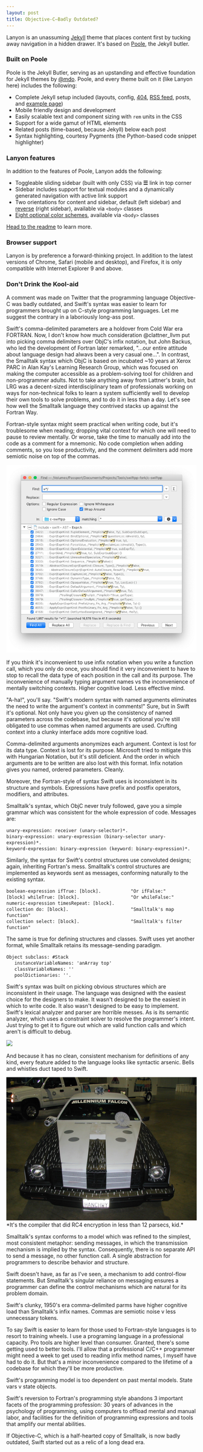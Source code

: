 ```yaml
---
layout: post
title: Objective-C–Badly Outdated?
---
```


Lanyon is an unassuming [Jekyll](http://jekyllrb.com) theme that places content first by tucking away navigation in a hidden drawer. It's based on [Poole](http://getpoole.com), the Jekyll butler.

### Built on Poole

Poole is the Jekyll Butler, serving as an upstanding and effective foundation for Jekyll themes by [@mdo](https://twitter.com/mdo). Poole, and every theme built on it (like Lanyon here) includes the following:

* Complete Jekyll setup included (layouts, config, [404](/404), [RSS feed](/atom.xml), posts, and [example page](/about))
* Mobile friendly design and development
* Easily scalable text and component sizing with `rem` units in the CSS
* Support for a wide gamut of HTML elements
* Related posts (time-based, because Jekyll) below each post
* Syntax highlighting, courtesy Pygments (the Python-based code snippet highlighter)

### Lanyon features

In addition to the features of Poole, Lanyon adds the following:

* Toggleable sliding sidebar (built with only CSS) via **☰** link in top corner
* Sidebar includes support for textual modules and a dynamically generated navigation with active link support
* Two orientations for content and sidebar, default (left sidebar) and [reverse](https://github.com/poole/lanyon#reverse-layout) (right sidebar), available via `<body>` classes
* [Eight optional color schemes](https://github.com/poole/lanyon#themes), available via `<body>` classes

[Head to the readme](https://github.com/poole/lanyon#readme) to learn more.

### Browser support

Lanyon is by preference a forward-thinking project. In addition to the latest versions of Chrome, Safari (mobile and desktop), and Firefox, it is only compatible with Internet Explorer 9 and above.

### Don't Drink the Kool-aid

A comment was made on Twitter that the programming language Objective-C was badly outdated, and Swift's syntax was easier to learn for programmers brought up on C-style programming languages. Let me suggest the contrary in a laboriously long-ass post.

Swift's comma-delimited parameters are a holdover from Cold War era FORTRAN. Now, I don't know how much consideration @clattner_llvm put into picking comma delimiters over ObjC's infix notation, but John Backus, who led the development of Fortran later remarked, "…our entire attitude about language design had alwavs been a very casual one…". In contrast, the Smalltalk syntax which ObjC is based on incubated ~10 years at Xerox PARC in Alan Kay's Learning Research Group, which was focused on making the computer accessible as a problem-solving tool for children and non-programmer adults. Not to take anything away from Lattner's brain, but LRG was a decent-sized interdisciplinary team of professionals working on ways for non-technical folks to learn a system sufficiently well to develop their own tools to solve problems, and to do it in less than a day. Let's see how well the Smalltalk language they contrived stacks up against the Fortran Way.

Fortran-style syntax might seem practical when writing code, but it's troublesome when reading; dropping vital context for which one will need to pause to review mentally. Or worse, take the time to manually add into the code as a comment for a mnemonic. No code completion when adding comments, so you lose productivity, and the comment delimiters add more semiotic noise on top of the commas.

<img src="/images/semiotic-noise.png">

If you think it's inconvenient to use infix notation when you write a function call, which you only do once, you should find it very inconvenient to have to stop to recall the data type of each position in the call and its purpose. The inconvenience of manually typing argument names vs the inconvenience of mentally switching contexts. Higher cognitive load. Less effective mind.

"A-ha!", you'll say. "Swift's modern syntax with named arguments eliminates the need to write the argument's context in comments!" Sure, but in Swift it's optional. Not only have you given up the consistency of named parameters across the codebase, but because it's optional you're still obligated to use commas when named arguments are used. Crufting context into a clunky interface adds more cognitive load.

Comma-delimited arguments anonymizes each argument. Context is lost for its data type. Context is lost for its purpose. Microsoft tried to mitigate this with Hungarian Notation, but it's still deficient. And the order in which arguments are to be written are also lost with this format. Infix notation gives you named, ordered parameters. Cleanly.

Moreover, the Fortran-style of syntax Swift uses is inconsistent in its structure and symbols. Expressions have prefix and postfix operators, modifiers, and attributes.

Smalltalk's syntax, which ObjC never truly followed, gave you a simple grammar which was consistent for the whole expression of code. Messages are:

```
unary-expression: receiver (unary-selector)*.
binary-expression: unary-expression (binary-selector unary-expression)*.
keyword-expression: binary-expression (keyword: binary-expression)*.
```

Similarly, the syntax for Swift's control structures use convoluted designs; again, inheriting Fortran's mess. Smalltalk's control structures are implemented as keywords sent as messages, conforming naturally to the existing syntax.

```
boolean-expression ifTrue: [block].           "Or ifFalse:"
[block] whileTrue: [block].                   "Or whileFalse:"
numeric-expression timesRepeat: [block].
collection do: [block].                       "Smalltalk's map function"
collection select: [block].                   "Smalltalk's filter function"
```

The same is true for defining structures and classes. Swift uses yet another format, while Smalltalk retains its message-sending paradigm.

```
Object subclass: #Stack
   instanceVariableNames: 'anArray top'
   classVariableNames: ''
   poolDictionaries: ''.
```

Swift's syntax was built on picking obvious structures which are inconsistent in their usage.
The language was designed with the easiest choice for the designers to make. It wasn't designed to be the easiest in which to write code. It also wasn't designed to be easy to implement. Swift's lexical analyzer and parser are horrible messes. As is its semantic analyzer, which uses a constraint solver to resolve the programmer's intent. Just trying to get it to figure out which are valid function calls and which aren't is difficult to debug.

<img src="/images/debugging-constaint-solver.png">

And because it has no clean, consistent mechanism for definitions of any kind, every feature added to the language looks like syntactic arsenic. Bells and whistles duct taped to Swift.

<img src="/images/swift-millenniumfalcon-1200x900.jpg">
*It's the compiler that did RC4 encryption in less than 12 parsecs, kid.*

Smalltalk's syntax conforms to a model which was refined to the simplest, most consistent metaphor: sending messages, in which the transmission mechanism is implied by the syntax. Consequently, there is no separate API to send a message, no other function call. A single abstraction for programmers to describe behavior and structure.

Swift doesn't have, as far as I've seen, a mechanism to add control-flow statements. But Smalltalk's singular reliance on messaging ensures a programmer can define the control mechanisms which are natural for its problem domain.

Swift's clunky, 1950's era comma-delimited parms have higher cognitive load than Smalltalk's infix names. Commas are semiotic noise v less unnecessary tokens.

To say Swift is easier to learn for those used to Fortran-style languages is to resort to training wheels. I use a programing language in a professional capacity. Pro tools are higher level than consumer. Granted, there's some getting used to better tools. I'll allow that a professional C/C++ programmer might need a week to get used to reading infix method names, I myself have had to do it. But that's a minor inconvenience compared to the lifetime of a codebase for which they'll be more productive.

Swift's programming model is too dependent on past mental models. State vars v state objects. 

Swift's reversion to Fortran's programming style abandons 3 important facets of the programming profession: 30 years of advances in the psychology of programming, using computers to offload mental and manual labor, and  facilities for the definition of programming expressions and tools that amplify our mental abilities.

If Objective-C, which is a half-hearted copy of Smalltalk, is now badly outdated, Swift started out as a relic of a long dead era.
